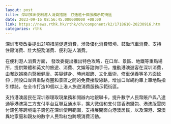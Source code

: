 ```yaml
---
layout: post
title: 深圳推出便利港人消費措施　打造逾十個服務示範街區
date: 2023-09-16 08:56:45.000000000 +08:00
link: https://news.rthk.hk/rthk/ch/component/k2/1718610-20230916.htm
categories: rthk
---
```


深圳市發改委提出21項措施促進消費，涉及優化消費環境、鼓勵汽車消費、支持住房消費、壯大服務消費、便利港人消費。

在便利港人消費方面， 發改委提出推出特色攻略，在口岸、景區、地鐵等重點場所，提供繁體和英文的旅遊、消費、文娛等諮詢手冊，推動港澳遊客在深圳消費，由餐飲娛樂向醫療健康、美容健身、時尚服飾、文化藝術、修車保養等多方面延伸；開設口岸與重點商圈和景區之間的免費接駁線路，增加口岸網約車上車地點指引標誌，在全市打造10個以上港人旅遊消費服務示範街區。
 
支持港澳居民在深圳辦理取現業務和開辦內地銀聯卡，提升數字人民幣賬戶與八達通等港澳第三方支付平台互聯互通水平，擴大微信和支付寶香港錢包、港澳版雲閃付錢包等跨境電子錢包在深圳使用範圍，支持展開面向港澳居民，以及深港、深澳異地家庭和親友的數字人民幣紅包跨境消費活動。

